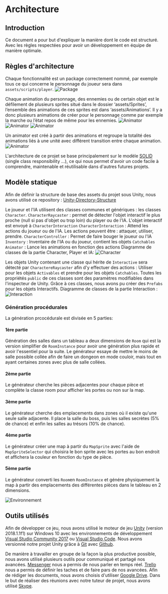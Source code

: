 # Architecture

## Introduction

Ce document a pour but d'expliquer la manière dont le code est structuré. Avec les règles respectées pour avoir un développement en équipe de manière optimale.

## Règles d'architecture

Chaque fonctionnalité est un package correctement nommé, par exemple tous ce qui concerne le personnage du joueur sera dans `assets/scripts/player`.
![Package](https://i.imgur.com/5Pglt4F.png)

Chaque animation du personnage, des ennemies ou de certain objet est le défilement de plusieurs sprites situé dans le dossier ‘assets/Sprites’, l’ensemble des animations de ces sprites est dans ‘assets/Animations’. Il y a donc plusieurs animations de créer pour le personnage comme par exemple la marche ou l’état repos de même pour les ennemies.
![Animator](https://i.imgur.com/ZFQ8YcG.png)
![Animator](https://i.imgur.com/pNZOfLS.png)
![Animator](https://i.imgur.com/z8RXwMJ.png)

Un animator est créé à partir des animations et regroupe la totalité des animations liés à une unité avec différent transition entre chaque animation.
![Animator](https://i.imgur.com/u1Guyf1.png)


L'architecture de ce projet se base principalement sur le modèle [SOLID](https://fr.wikipedia.org/wiki/SOLID_(informatique)) (single class responsibility ...), ce qui nous permet d'avoir un code facile à comprendre, maintenable et réutilisable dans d'autres futures projets.

## Modèle statique

Afin de définir la structure de base des assets du projet sous Unity, nous avons utilisé ce repository : [Unity-Directory-Structure](https://github.com/LionelJouin/Unity-Directory-Structure)

Le joueur et l'IA utilisent des classes communes et génériques : les classes `Character`.
`CharacterRaycaster` : permet de détecter l'objet interactif le plus proche (null si pas d'objet ou trop loin) du player ou de l'IA. L'objet interactif est envoyé à `CharacterInteraction`
`CharacterInteraction` : Attend les actions du joueur ou de l'IA. Les actions peuvent être : attaquer, utiliser, prendre.
`CharacterController` : Permet de faire bouger le joueur ou l'IA
`Inventory` : Inventaire de l'IA ou du joueur, contient les objets `Catchables`
`Animator` : Lance les animations en fonction des actions
Diagramme de classes de la partie Character, Player et IA:
![Character](https://i.imgur.com/Kxzn4JD.png)


Les objets Unity contenant une classe qui hérite de `Interactive` sera détecté par `CharactereRaycaster` afin d'y effectuer des actions : Utiliser pour les objets `Activables` et prendre pour les objets `Catchables`. Toutes les propriétés `public` de ces classes sont des paramètres modifiables dans l'inspecteur de Unity. Grâce à ces classes, nous avons pu créer des `Prefabs` pour les objets Interactifs.
Diagramme de classes de la partie Interaction :
![Interaction](https://i.imgur.com/WCoSG7U.png)

### Génération procédurales

La génération prcocédurale est divisée en 5 parties:

#### 1ère partie

Génération des salles dans un tableau a deux dimensions de `Room` qui est la version simplifier de `RoomInstance` pour avoir une génération plus rapide et avoir l'essentiel pour la suite.
Le générateur essaye de mettre le moins de salle possible collée afin de faire un dongeon en mode couloir, mais tout en ayant certaines zones avec plus de salle collées.

#### 2ème partie

Le générateur cherche les pièces adjacentes pour chaque pièce et complète la classe room pour afficher les portes ou non sur la map.

#### 3ème partie

Le générateur cherche des emplacements dans zones où il existe qu'une seule salle adjacente. Il place la salle du boss, puis les salles secrètes (5% de chance) et enfin les salles au trésors (10% de chance).

#### 4ème partie

Le générateur créer une map à partir du `MapSprite` avec l'aide de `MapSpriteSelector` qui choisira le bon sprite avec les portes au bon endroit et affichera la couleur en fonction du type de pièce.

#### 5ème partie

Le générateur converti les `Room`en `RoomInstance` et génére physiquement la map à partir des emplacements des différentes pièces dans le tableau en 2 dimensions.

![Environnement](https://i.imgur.com/LAN4iGH.png)

## Outils utilisés

Afin de développer ce jeu, nous avons utilisé le moteur de jeu [Unity](https://unity3d.com/fr) (version 2018.1.1f1) sur Windows 10 avec les environnements de développement [Visual Studio Community 2017](https://visualstudio.microsoft.com/) ou [Visual Studio Code](https://code.visualstudio.com/). Nous avons versionné notre projet Unity grâce à [Git](https://git-scm.com/) avec [Github](https://github.com/istic-student/roguelike). 

De manière à travailler en groupe de la façon la plus productive possible, nous avons utilisé plusieurs outils pour communiqué et partagé nos avancées. [Messenger](https://www.messenger.com/) nous a permis de nous parler en temps réel. [Trello](https://trello.com/b/B4JwvxdB/roguelike) nous a permis de définir les taches et de faire pars de nos avancées. Afin de rédiger les documents, nous avons choisis d'utiliser [Google Drive](https://drive.google.com/drive/folders/10aP7FhrHG_gJ-YKKqGxbI6g_oWgnBPhk). Dans le but de réaliser des réunions avec notre tuteur de projet, nous avons utilisé [Skype](https://www.skype.com/fr/).
